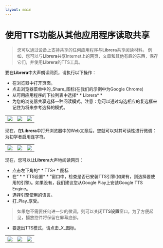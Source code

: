 ```yaml
---
layout: main
---
```


# 使用TTS功能从其他应用程序读取共享
>您可以通过设备上支持共享的任何应用程序与**Librera**共享阅读材料。
>例如，您可以与**Librera**共享Internet上的网页，文章和其他有趣的东西，保存它们，并使用**Librera**的TTS工具。

要在**Librera**中大声朗读网页，请执行以下操作：
* 在浏览器中打开页面。
* 点击浏览器菜单中的_Share_图标(在我们的示例中为Google Chrome)
* 从可用应用程序的下拉列表中选择* * Librera* * 
* 为您的浏览器共享选择一种阅读模式。注意：您可以通过勾选相应的复选框来记住为将来参考选择的模式。

||||
|-|-|-|
|![](1.jpg)|![](2.jpg)|![](3.jpg)|

现在，在**Librera**中打开浏览器中的Web文章后，您就可以对其可读性进行微调：为初学者启用连字符。

||||
|-|-|-|
|![](4.jpg)|![](5.jpg)|![](6.jpg)|

现在，您可以让**Librera**大声地阅读网页：
* 点击左下角的* * TTS* * 图标
* 在“ * * TTS设置* * ”窗口中，检查是否已安装TTS引擎(如果有，则选择要使用的引擎)。如果没有，我们建议您从Google Play上安装Google TTS Engine。
* 选择引擎使用的语言。
* 打_Play_享受。

>如果您不需要任何进一步的微调，则可以关闭**TTS设置**窗口。为了方便起见，播放控件将保留在屏幕底部。
* 要退出TTS模式，请点击_X_图标。

||||
|-|-|-|
|![](7.jpg)|![](8.jpg)|![](10.jpg)|
